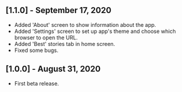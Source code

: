 ## [1.1.0] - September 17, 2020

- Added 'About' screen to show information about the app.
- Added 'Settings' screen to set up app's theme and choose which browser to open the URL.
- Added 'Best' stories tab in home screen.
- Fixed some bugs.

## [1.0.0] - August 31, 2020

- First beta release.
